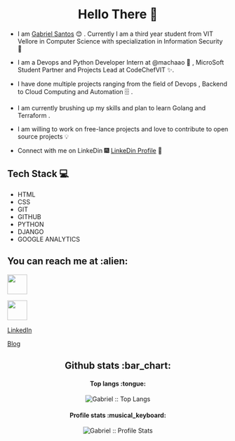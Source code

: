 
<h1 align="center"> Hello There 👋 </h1>


* I am [Gabriel Santos](https://www.linkedin.com/in/dipto-chakrabarty/) :blush:	 . Currently I am a third year student from VIT Vellore in Computer Science with specialization in Information Security :satellite:

* I am a Devops and Python Developer Intern at @machaao :toolbox: , MicroSoft Student Partner and Projects Lead at CodeChefVIT :sparkles:.

* I have done multiple projects ranging from the field of Devops , Backend to Cloud Computing and Automation :file_cabinet: .

* I am currently brushing up my skills and plan to learn Golang and Terraform .

* I am willing to work on free-lance projects and love to  contribute to open source projects :bulb:


* Connect with me on LinkeDin :fireworks: [LinkeDin Profile](https://www.linkedin.com/in/dipto-chakrabarty/) :sparkler:


## Tech Stack :computer:

* HTML
* CSS
* GIT
* GITHUB
* PYTHON
* DJANGO
* GOOGLE ANALYTICS

<h2>You can reach me at :alien:</h2>


<a href="https://www.facebook.com/speedboy.speed.737"><img width=45 src="https://cdn.worldvectorlogo.com/logos/facebook-3.svg"></a>

<a href="https://instagram.com/gabriel_santana8975?igshid=52xsr6i7p0pc"><img width=45 src="https://cdn.worldvectorlogo.com/logos/instagram-2-1.svg"></a>

[LinkedIn](https://python.org/)

[Blog](https://python.org/)



<h2 align="center">Github stats :bar_chart:</h2>


<h4 align="center">Top langs :tongue:</h4>

<p align="center"><img src="https://github-readme-stats.vercel.app/api/top-langs/?username=GabrielSantos198&langs_count=10&theme=tokyonight&layout=compact" alt="Gabriel :: Top Langs" /></p>

<h4 align="center">Profile stats :musical_keyboard:</h4>

<p align="center"><img src="https://github-readme-stats.vercel.app/api?username=GabrielSantos198&show_icons=true&theme=radical" alt="Gabriel :: Profile Stats" /></p>

